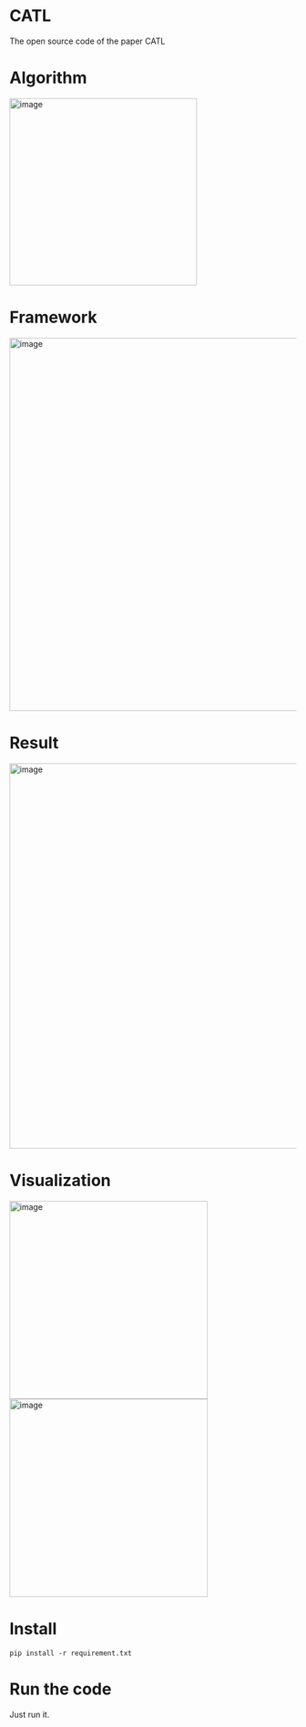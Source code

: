 # CATL
The open source code of the paper CATL

# Algorithm
<img width="329" alt="image" src="https://github.com/jianlai2600/CATL/assets/61290171/14ba48ec-26e8-4ab3-9259-c0f54cb837b0">

# Framework
<img width="656" alt="image" src="https://github.com/jianlai2600/CATL/assets/61290171/009aff96-41c7-4aa1-8416-3d665e5b4a0e">

# Result
<img width="677" alt="image" src="https://github.com/jianlai2600/CATL/assets/61290171/729b8912-8e21-4cff-83d1-637efdc504d6">

# Visualization
<img width="348" alt="image" src="https://github.com/jianlai2600/CATL/assets/61290171/5b2ed8f7-2045-4448-b0a2-8c439a8094be">
<img width="348" alt="image" src="https://github.com/jianlai2600/CATL/assets/61290171/724150d6-7ffc-4f49-846f-b467846d2682">

# Install
```
pip install -r requirement.txt
```
# Run the code
Just run it.
